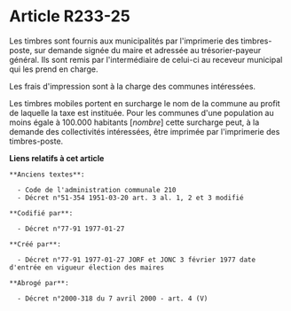 # Article R233-25

Les timbres sont fournis aux municipalités par l'imprimerie des timbres-poste, sur demande signée du maire et adressée au
trésorier-payeur général. Ils sont remis par l'intermédiaire de celui-ci au receveur municipal qui les prend en charge. 

Les frais d'impression sont à la charge des communes intéressées. 

Les timbres mobiles portent en surcharge le nom de la commune au profit de laquelle la taxe est instituée. Pour les communes
d'une population au moins égale à 100.000 habitants [*nombre*] cette surcharge peut, à la demande des collectivités
intéressées, être imprimée par l'imprimerie des timbres-poste.

**Liens relatifs à cet article**

	**Anciens textes**:

	  - Code de l'administration communale 210
	  - Décret n°51-354 1951-03-20 art. 3 al. 1, 2 et 3 modifié

	**Codifié par**:

	  - Décret n°77-91 1977-01-27

	**Créé par**:

	  - Décret n°77-91 1977-01-27 JORF et JONC 3 février 1977 date d'entrée en vigueur élection des maires

	**Abrogé par**:

	  - Décret n°2000-318 du 7 avril 2000 - art. 4 (V)
